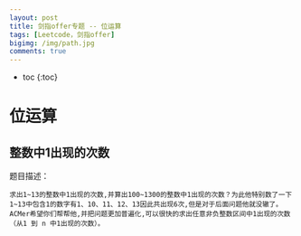 ```yaml
---
layout: post
title: 剑指offer专题 -- 位运算
tags: [Leetcode，剑指offer]
bigimg: /img/path.jpg
comments: true
---
```


* toc
{:toc}

# 位运算

## 整数中1出现的次数

题目描述：
```
求出1~13的整数中1出现的次数,并算出100~1300的整数中1出现的次数？为此他特别数了一下1~13中包含1的数字有1、10、11、12、13因此共出现6次,但是对于后面问题他就没辙了。ACMer希望你们帮帮他,并把问题更加普遍化,可以很快的求出任意非负整数区间中1出现的次数（从1 到 n 中1出现的次数）。
```